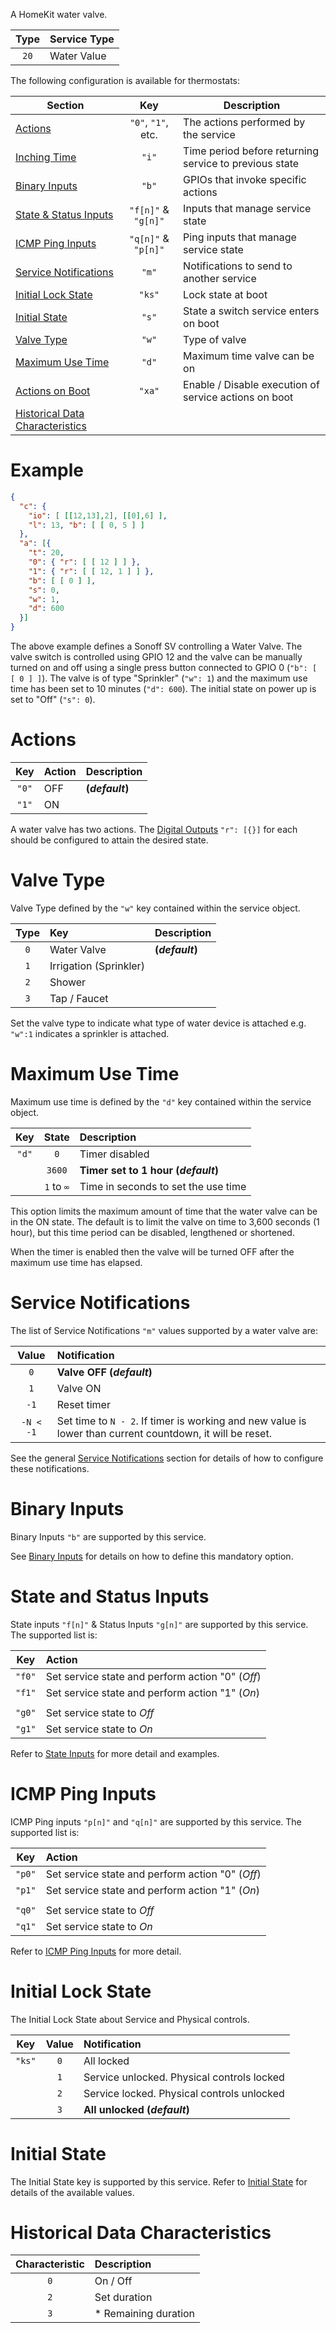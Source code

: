 A HomeKit water valve.

| Type | Service Type |
|:----:|:------------|
| `20` | Water Value

The following configuration is available for thermostats:

<!-- markdownlint-disable MD013 -->
| Section | Key | Description |
|---------|:-----:|-------------|
| [Actions](#Actions) | `"0"`, `"1"`, etc. | The actions performed by the service
| [Inching Time](Accessory-Configuration#Inching-Time) | `"i"` | Time period before returning service to previous state
| [Binary Inputs](#Binary-Inputs) | `"b"` | GPIOs that invoke specific actions
| [State & Status Inputs](#State-and-Status-Inputs) | `"f[n]"` & `"g[n]"` | Inputs that manage service state
| [ICMP Ping Inputs](#ICMP-Ping-Inputs) | `"q[n]"` & `"p[n]"` | Ping inputs that manage service state
| [Service Notifications](#Service-Notifications) | `"m"` | Notifications to send to another service
| [Initial Lock State](#Initial-Lock-State) | `"ks"` | Lock state at boot
| [Initial State](#Initial-State) | `"s"` | State a switch service enters on boot
| [Valve Type](#Valve-Type) | `"w"` | Type of valve
| [Maximum Use Time](#Maximum-Use-Time) | `"d"` | Maximum time valve can be on
| [Actions on Boot](Accessory-Configuration#Execution-of-Actions-on-Boot) | `"xa"` | Enable / Disable execution of service actions on boot
| [Historical Data Characteristics](#Historical-Data-Characteristics) ||
<!-- markdownlint-enable MD013 -->

# Example

```json
{
  "c": {
    "io": [ [[12,13],2], [[0],6] ],
    "l": 13, "b": [ [ 0, 5 ] ]
  },
  "a": [{
    "t": 20,
    "0": { "r": [ [ 12 ] ] },
    "1": { "r": [ [ 12, 1 ] ] },
    "b": [ [ 0 ] ],
    "s": 0,
    "w": 1,
    "d": 600
  }]
}
```

The above example defines a Sonoff SV controlling a Water Valve.
The valve switch is controlled using GPIO 12 and the valve can be manually turned
on and off using a single press button connected to
GPIO 0 (`"b": [ [ 0 ] ]`).
The valve is of type "Sprinkler" (`"w": 1`) and
the maximum use time has been set to 10 minutes (`"d": 600`).
The initial state on power up is set to "Off" (`"s": 0`).

# Actions

| Key | Action | Description |
|:------:|:------|:------------|
| `"0"` | OFF | **(_default_)**
| `"1"` | ON |

A water valve has two actions. The [Digital Outputs](Accessory-Configuration#Digital-Outputs)
`"r": [{}]` for each should be configured to attain the desired state.

# Valve Type

Valve Type defined by the `"w"` key contained within the service object.

| Type | Key | Description |
|:----:|:-----|:------------|
| `0` | Water Valve | **(_default_)**
| `1` | Irrigation (Sprinkler) |
| `2` | Shower |
| `3` | Tap / Faucet |

Set the valve type to indicate what type of water device is attached e.g.
`"w":1` indicates a sprinkler is attached.

# Maximum Use Time

Maximum use time is defined by the `"d"` key contained within the service
object.

| Key | State | Description |
|:----:|:-----:|:------------|
| `"d"` | `0` | Timer disabled
| | `3600` | **Timer set to 1 hour (_default_)**
| | `1` to `∞` | Time in seconds to set the use time

This option limits the maximum amount of time that the water valve can be in the
ON state. The default is to limit the valve on time to 3,600 seconds (1 hour),
but this time period can be disabled, lengthened or shortened.

When the timer is enabled then the valve will be turned OFF after the maximum
use time has elapsed.

<!-- TODO:: Find out what happens to the timer is the device is rebooted -->

# Service Notifications

The list of Service Notifications `"m"` values supported by a water valve are:

| Value | Notification |
|:-----:|:------------|
| `0` | **Valve OFF (_default_)**
| `1` | Valve ON
| `-1` | Reset timer
| `-N < -1` | Set time to `N - 2`. If timer is working and new value is lower than current countdown, it will be reset.

See the general [Service Notifications](Accessory-Configuration#Service-Notifications)
section for details of how to configure these notifications.

# Binary Inputs

Binary Inputs `"b"` are supported by this service.

See [Binary Inputs](Accessory-Configuration#Binary-Inputs) for
details on how to define this mandatory option.

# State and Status Inputs

State inputs `"f[n]"` & Status Inputs `"g[n]"` are supported by this service.
The supported list is:

| Key | Action |
|:------:|:-----|
| `"f0"` | Set service state and perform action "0" (_Off_)
| `"f1"` | Set service state and perform action "1" (_On_)
||
| `"g0"` | Set service state to _Off_
| `"g1"` | Set service state to _On_

Refer to [State Inputs](Accessory-Configuration#Fixed-State-Inputs) for
more detail and examples.

# ICMP Ping Inputs

ICMP Ping inputs `"p[n]"` and `"q[n]"` are supported by this service.
The supported list is:

| Key | Action |
|:------:|:-----|
| `"p0"` | Set service state and perform action "0" (_Off_)
| `"p1"` | Set service state and perform action "1" (_On_)
||
| `"q0"` | Set service state to _Off_
| `"q1"` | Set service state to _On_

Refer to [ICMP Ping Inputs](Accessory-Configuration#ICMP-Ping-Inputs) for
more detail.

# Initial Lock State

The Initial Lock State about Service and Physical controls.

| Key  | Value | Notification |
| :---:|:-----:|:------------|
| `"ks"` | `0` | All locked
| | `1` | Service unlocked. Physical controls locked
| | `2` | Service locked. Physical controls unlocked
| | `3` | **All unlocked (_default_)**

# Initial State

The Initial State key is supported by this service.
Refer to [Initial State](Accessory-Configuration#Initial-State) for details
of the available values.

# Historical Data Characteristics

| Characteristic | Description |
|:------:|:-----|
| `0` | On / Off
| `2` | Set duration
| `3` | * Remaining duration